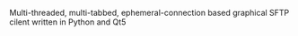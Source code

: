 Multi-threaded, multi-tabbed, ephemeral-connection based graphical SFTP cilent written in Python and Qt5
